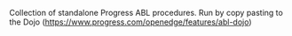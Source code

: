 Collection of standalone Progress ABL procedures.
Run by copy pasting to the Dojo (https://www.progress.com/openedge/features/abl-dojo)

